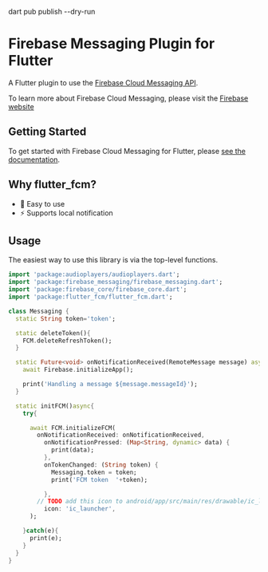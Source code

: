 dart pub publish --dry-run
# Firebase Messaging Plugin for Flutter

A Flutter plugin to use the [Firebase Cloud Messaging API](https://firebase.google.com/docs/cloud-messaging).

To learn more about Firebase Cloud Messaging, please visit the [Firebase website](https://firebase.google.com/products/cloud-messaging)

## Getting Started

To get started with Firebase Cloud Messaging for Flutter, please [see the documentation](https://firebase.flutter.dev/docs/messaging/overview).


## Why flutter_fcm?

- 🚀 Easy to use 
- ⚡ Supports local notification


## Usage

The easiest way to use this library is via the top-level functions.

```dart
import 'package:audioplayers/audioplayers.dart';
import 'package:firebase_messaging/firebase_messaging.dart';
import 'package:firebase_core/firebase_core.dart';
import 'package:flutter_fcm/flutter_fcm.dart';

class Messaging {
  static String token='token';

  static deleteToken(){
    FCM.deleteRefreshToken();
  }

  static Future<void> onNotificationReceived(RemoteMessage message) async {
    await Firebase.initializeApp();

    print('Handling a message ${message.messageId}');
  }

  static initFCM()async{
    try{

      await FCM.initializeFCM(
        onNotificationReceived: onNotificationReceived,
          onNotificationPressed: (Map<String, dynamic> data) {
            print(data);
          },
          onTokenChanged: (String token) {
            Messaging.token = token;
            print('FCM token  '+token);

          },
        // TODO add this icon to android/app/src/main/res/drawable/ic_launcher.png
          icon: 'ic_launcher',
      );

    }catch(e){
      print(e);
    }
  }
}

```
 

  
